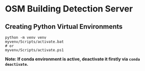 # OSM Building Detection Server

## Creating Python Virtual Environments

```shell
python -m venv venv
myvenv/Scripts/activate.bat
# or
myvenv/Scripts/activate.ps1
```

**Note: If conda environment is active, deactivate it firstly via `conda deactivate`.**